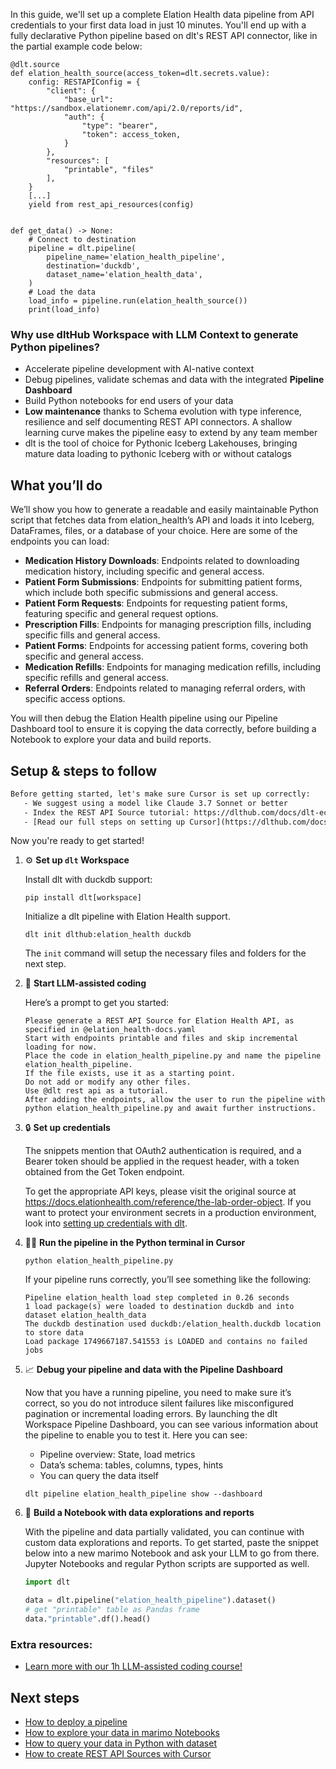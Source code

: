 In this guide, we'll set up a complete Elation Health data pipeline from API credentials to your first data load in just 10 minutes. You'll end up with a fully declarative Python pipeline based on dlt's REST API connector, like in the partial example code below:

```python-outcome
@dlt.source
def elation_health_source(access_token=dlt.secrets.value):
    config: RESTAPIConfig = {
        "client": {
            "base_url": "https://sandbox.elationemr.com/api/2.0/reports/id",
            "auth": {
                "type": "bearer",
                "token": access_token,
            }
        },
        "resources": [
            "printable", "files"
        ],
    }
    [...]
    yield from rest_api_resources(config)


def get_data() -> None:
    # Connect to destination
    pipeline = dlt.pipeline(
        pipeline_name='elation_health_pipeline',
        destination='duckdb',
        dataset_name='elation_health_data', 
    )
    # Load the data
    load_info = pipeline.run(elation_health_source())
    print(load_info) 
```

### Why use dltHub Workspace with LLM Context to generate Python pipelines?

- Accelerate pipeline development with AI-native context
- Debug pipelines, validate schemas and data with the integrated **Pipeline Dashboard**
- Build Python notebooks for end users of your data
- **Low maintenance** thanks to Schema evolution with type inference, resilience and self documenting REST API connectors. A shallow learning curve makes the pipeline easy to extend by any team member
- dlt is the tool of choice for Pythonic Iceberg Lakehouses, bringing mature data loading to pythonic Iceberg with or without catalogs

## What you’ll do

We’ll show you how to generate a readable and easily maintainable Python script that fetches data from elation_health’s API and loads it into Iceberg, DataFrames, files, or a database of your choice. Here are some of the endpoints you can load:

- **Medication History Downloads**: Endpoints related to downloading medication history, including specific and general access.
- **Patient Form Submissions**: Endpoints for submitting patient forms, which include both specific submissions and general access.
- **Patient Form Requests**: Endpoints for requesting patient forms, featuring specific and general request options.
- **Prescription Fills**: Endpoints for managing prescription fills, including specific fills and general access.
- **Patient Forms**: Endpoints for accessing patient forms, covering both specific and general access.
- **Medication Refills**: Endpoints for managing medication refills, including specific refills and general access.
- **Referral Orders**: Endpoints related to managing referral orders, with specific access options.

You will then debug the Elation Health pipeline using our Pipeline Dashboard tool to ensure it is copying the data correctly, before building a Notebook to explore your data and build reports.

## Setup & steps to follow

```default
Before getting started, let's make sure Cursor is set up correctly:
   - We suggest using a model like Claude 3.7 Sonnet or better
   - Index the REST API Source tutorial: https://dlthub.com/docs/dlt-ecosystem/verified-sources/rest_api/ and add it to context as **@dlt rest api**
   - [Read our full steps on setting up Cursor](https://dlthub.com/docs/dlt-ecosystem/llm-tooling/cursor-restapi#23-configuring-cursor-with-documentation)
```

Now you're ready to get started!

1. ⚙️ **Set up `dlt` Workspace**
    
    Install dlt with duckdb support:
    ```shell
    pip install dlt[workspace]
    ```

    Initialize a dlt pipeline with Elation Health support.
    ```shell
    dlt init dlthub:elation_health duckdb
    ```

    The `init` command will setup the necessary files and folders for the next step.
    
2. 🤠 **Start LLM-assisted coding**
    
    Here’s a prompt to get you started:
    
    ```prompt
    Please generate a REST API Source for Elation Health API, as specified in @elation_health-docs.yaml 
    Start with endpoints printable and files and skip incremental loading for now. 
    Place the code in elation_health_pipeline.py and name the pipeline elation_health_pipeline. 
    If the file exists, use it as a starting point. 
    Do not add or modify any other files. 
    Use @dlt rest api as a tutorial. 
    After adding the endpoints, allow the user to run the pipeline with python elation_health_pipeline.py and await further instructions.
    ```

    
3. 🔒 **Set up credentials** 
    
    The snippets mention that OAuth2 authentication is required, and a Bearer token should be applied in the request header, with a token obtained from the Get Token endpoint.
    
    To get the appropriate API keys, please visit the original source at https://docs.elationhealth.com/reference/the-lab-order-object.
    If you want to protect your environment secrets in a production environment, look into [setting up credentials with dlt](https://dlthub.com/docs/walkthroughs/add_credentials).
    
4. 🏃‍♀️ **Run the pipeline in the Python terminal in Cursor**
    
    ```shell
    python elation_health_pipeline.py
    ```
    
    If your pipeline runs correctly, you’ll see something like the following:
    
    ```shell
    Pipeline elation_health load step completed in 0.26 seconds
    1 load package(s) were loaded to destination duckdb and into dataset elation_health_data
    The duckdb destination used duckdb:/elation_health.duckdb location to store data
    Load package 1749667187.541553 is LOADED and contains no failed jobs
    ```
    
5. 📈 **Debug your pipeline and data with the Pipeline Dashboard**

    Now that you have a running pipeline, you need to make sure it’s correct, so you do not introduce silent failures like misconfigured pagination or incremental loading errors. By launching the dlt Workspace Pipeline Dashboard, you can see various information about the pipeline to enable you to test it. Here you can see:
    - Pipeline overview: State, load metrics
    - Data’s schema: tables, columns, types, hints
    - You can query the data itself
    
    ```shell
    dlt pipeline elation_health_pipeline show --dashboard
    ```
    
6. 🐍 **Build a Notebook with data explorations and reports**

    With the pipeline and data partially validated, you can continue with custom data explorations and reports. To get started, paste the snippet below into a new marimo Notebook and ask your LLM to go from there. Jupyter Notebooks and regular Python scripts are supported as well.

    
    ```python
    import dlt

   data = dlt.pipeline("elation_health_pipeline").dataset()
   # get "printable" table as Pandas frame
   data."printable".df().head()
    ```

### Extra resources:

- [Learn more with our 1h LLM-assisted coding course!](https://www.youtube.com/watch?v=GGid70rnJuM)

## Next steps

- [How to deploy a pipeline](https://dlthub.com/docs/walkthroughs/deploy-a-pipeline)
- [How to explore your data in marimo Notebooks](https://dlthub.com/docs/general-usage/dataset-access/marimo)
- [How to query your data in Python with dataset](https://dlthub.com/docs/general-usage/dataset-access/dataset)
- [How to create REST API Sources with Cursor](https://dlthub.com/docs/dlt-ecosystem/llm-tooling/cursor-restapi)